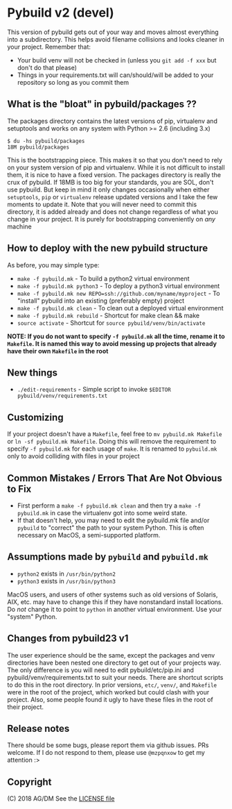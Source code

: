 # Pybuild v2 (devel)

This version of pybuild gets out of your way and moves almost everything into a subdirectory. This helps avoid filename collisions and looks cleaner in your project. Remember that:

* Your build venv will not be checked in (unless you `git add -f xxx` but don't do that please)
* Things in your requirements.txt will can/should/will be added to your repository so long as you commit them

## What is the "bloat" in pybuild/packages ??

The packages directory contains the latest versions of pip, virtualenv and setuptools and works on any system with Python >= 2.6 (including 3.x)

```
$ du -hs pybuild/packages
18M	pybuild/packages
```

This is the bootstrapping piece. This makes it so that you don't need to rely on your system version of pip and virtualenv. While it is not difficult to install them, it is nice to have a fixed version. The packages directory is really the crux of pybuild. If 18MB is too big for your standards, you are SOL, don't use pybuild. But keep in mind it only changes occasionally when either `setuptools`, `pip` or `virtualenv` release updated versions and I take the few moments to update it. Note that you will never need to commit this directory, it is added already and does not change regardless of what you change in your project. It is purely for bootstrapping conveniently on *any* machine

## How to deploy with the new pybuild structure

As before, you may simple type:

* `make -f pybuild.mk` - To build a python2 virtual environment
* `make -f pybuild.mk python3` - To deploy a python3 virtual environment
* `make -f pybuild.mk new REPO=ssh://github.com/myname/myproject` - To "install" pybuild into an existing (preferably empty) project
* `make -f pybuild.mk clean` - To clean out a deployed virtual environment
* `make -f pybuild.mk rebuild` - Shortcut for make clean && make
* `source activate` - Shortcut for `source pybuild/venv/bin/activate`

**NOTE: If you do not want to specify `-f pybuild.mk` all the time, rename it to `Makefile`. It is named this way to avoid messing up projects that already have their own `Makefile` in the root**

## New things

* `./edit-requirements` - Simple script to invoke `$EDITOR pybuild/venv/requirements.txt`

## Customizing

If your project doesn't have a `Makefile`, feel free to `mv pybuild.mk Makefile` or `ln -sf pybuild.mk Makefile`. Doing this will remove the requirement to specify `-f pybuild.mk` for each usage of `make`. It is renamed to `pybuild.mk` only to avoid colliding with files in your project

## Common Mistakes / Errors That Are Not Obvious to Fix

* First perform a `make -f pybuild.mk clean` and then try a `make -f pybuild.mk` in case the virtualenv got into some weird state.
* If that doesn't help, you may need to edit the pybuild.mk file and/or `pybuild` to "correct" the path to your system Python. This is often necessary on MacOS, a semi-supported platform.

## Assumptions made by `pybuild` and `pybuild.mk`

* `python2` exists in `/usr/bin/python2`
* `python3` exists in `/usr/bin/python3`

MacOS users, and users of other systems such as old versions of Solaris, AIX, etc. may have to change this if they have nonstandard install locations. Do *not* change it to point to `python` in another virtual environment. Use your "system" Python.

## Changes from pybuild23 v1

The user experience should be the same, except the packages and venv directories have been nested one directory to get out of your projects way. The only difference is you will need to edit pybuild/etc/pip.ini and pybuild/venv/requirements.txt to suit your needs. There are shortcut scripts to do this in the root directory. In prior versions, `etc/`, `venv/`, and `Makefile` were in the root of the project, which worked but could clash with your project. Also, some people found it ugly to have these files in the root of their project.

## Release notes

There should be some bugs, please report them via github issues. PRs welcome. If I do not respond to them, please use `@mzpqnxow` to get my attention :>

## Copyright

(C) 2018 AG/DM
See the [LICENSE file](pybuild/LICENSE.md)


